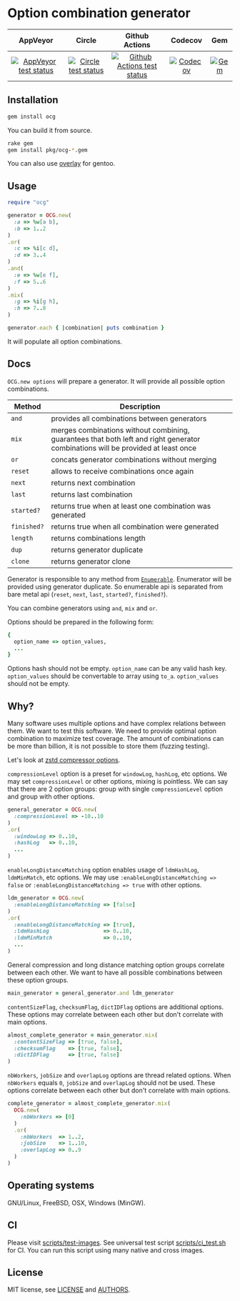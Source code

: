 # Option combination generator

| AppVeyor | Circle | Github Actions | Codecov | Gem |
| :------: | :----: | :------------: | :-----: | :-: |
| [![AppVeyor test status](https://ci.appveyor.com/api/projects/status/github/andrew-aladev/ocg?branch=master&svg=true)](https://ci.appveyor.com/project/andrew-aladev/ocg/branch/master) | [![Circle test status](https://circleci.com/gh/andrew-aladev/ocg/tree/master.svg?style=shield)](https://circleci.com/gh/andrew-aladev/ocg/tree/master) | [![Github Actions test status](https://github.com/andrew-aladev/ocg/workflows/Test/badge.svg?branch=master)](https://github.com/andrew-aladev/ocg/actions) | [![Codecov](https://codecov.io/gh/andrew-aladev/ocg/branch/master/graph/badge.svg)](https://codecov.io/gh/andrew-aladev/ocg) | [![Gem](https://img.shields.io/gem/v/ocg.svg)](https://rubygems.org/gems/ocg) |

## Installation

```sh
gem install ocg
```

You can build it from source.

```sh
rake gem
gem install pkg/ocg-*.gem
```

You can also use [overlay](https://github.com/andrew-aladev/overlay) for gentoo.

## Usage

```ruby
require "ocg"

generator = OCG.new(
  :a => %w[a b],
  :b => 1..2
)
.or(
  :c => %i[c d],
  :d => 3..4
)
.and(
  :e => %w[e f],
  :f => 5..6
)
.mix(
  :g => %i[g h],
  :h => 7..8
)

generator.each { |combination| puts combination }
```

It will populate all option combinations.

## Docs

`OCG.new options` will prepare a generator.
It will provide all possible option combinations.

| Method      | Description |
|-------------|-------------|
| `and`       | provides all combinations between generators |
| `mix`       | merges combinations without combining, guarantees that both left and right generator combinations will be provided at least once |
| `or`        | concats generator combinations without merging |
| `reset`     | allows to receive combinations once again |
| `next`      | returns next combination |
| `last`      | returns last combination |
| `started?`  | returns true when at least one combination was generated |
| `finished?` | returns true when all combination were generated |
| `length`    | returns combinations length |
| `dup`       | returns generator duplicate |
| `clone`     | returns generator clone |

Generator is responsible to any method from [`Enumerable`](https://ruby-doc.org/core-2.7.2/Enumerable.html).
Enumerator will be provided using generator duplicate.
So enumerable api is separated from bare metal api (`reset`, `next`, `last`, `started?`, `finished?`).

You can combine generators using `and`, `mix` and `or`.

Options should be prepared in the following form:

```ruby
{
  option_name => option_values,
  ...
}
```

Options hash should not be empty.
`option_name` can be any valid hash key.
`option_values` should be convertable to array using `to_a`.
`option_values` should not be empty.

## Why?

Many software uses multiple options and have complex relations between them.
We want to test this software.
We need to provide optimal option combination to maximize test coverage.
The amount of combinations can be more than billion, it is not possible to store them (fuzzing testing).

Let's look at [zstd compressor options](http://facebook.github.io/zstd/zstd_manual.html#Chapter5).

`compressionLevel` option is a preset for `windowLog`, `hashLog`, etc options.
We may set `compressionLevel` or other options, mixing is pointless.
We can say that there are 2 option groups: group with single `compressionLevel` option and group with other options.

```ruby
general_generator = OCG.new(
  :compressionLevel => -10..10
)
.or(
  :windowLog => 0..10,
  :hashLog   => 0..10,
  ...
)
```

`enableLongDistanceMatching` option enables usage of `ldmHashLog`, `ldmMinMatch`, etc options.
We may use `:enableLongDistanceMatching => false` or `:enableLongDistanceMatching => true` with other options.

```ruby
ldm_generator = OCG.new(
  :enableLongDistanceMatching => [false]
)
.or(
  :enableLongDistanceMatching => [true],
  :ldmHashLog                 => 0..10,
  :ldmMinMatch                => 0..10,
  ...
)
```

General compression and long distance matching option groups correlate between each other.
We want to have all possible combinations between these option groups.

```ruby
main_generator = general_generator.and ldm_generator
```

`contentSizeFlag`, `checksumFlag`, `dictIDFlag` options are additional options.
These options may correlate between each other but don't correlate with main options.

```ruby
almost_complete_generator = main_generator.mix(
  :contentSizeFlag => [true, false],
  :checksumFlag    => [true, false],
  :dictIDFlag      => [true, false]
)
```

`nbWorkers`, `jobSize` and `overlapLog` options are thread related options.
When `nbWorkers` equals `0`, `jobSize` and `overlapLog` should not be used.
These options correlate between each other but don't correlate with main options.

```ruby
complete_generator = almost_complete_generator.mix(
  OCG.new(
    :nbWorkers => [0]
  )
  .or(
    :nbWorkers  => 1..2,
    :jobSize    => 1..10,
    :overlapLog => 0..9
  )
)
```

## Operating systems

GNU/Linux, FreeBSD, OSX, Windows (MinGW).

## CI

Please visit [scripts/test-images](scripts/test-images).
See universal test script [scripts/ci_test.sh](scripts/ci_test.sh) for CI.
You can run this script using many native and cross images.

## License

MIT license, see [LICENSE](LICENSE) and [AUTHORS](AUTHORS).
